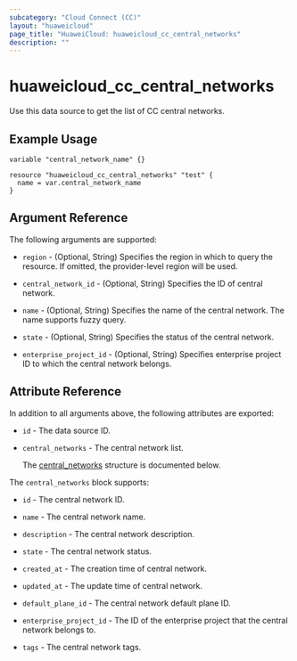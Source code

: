 ```yaml
---
subcategory: "Cloud Connect (CC)"
layout: "huaweicloud"
page_title: "HuaweiCloud: huaweicloud_cc_central_networks"
description: ""
---
```


# huaweicloud_cc_central_networks

Use this data source to get the list of CC central networks.

## Example Usage

```hcl
variable "central_network_name" {}

resource "huaweicloud_cc_central_networks" "test" {
  name = var.central_network_name
}
```

## Argument Reference

The following arguments are supported:

* `region` - (Optional, String) Specifies the region in which to query the resource.
  If omitted, the provider-level region will be used.

* `central_network_id` - (Optional, String) Specifies the ID of central network.

* `name` - (Optional, String) Specifies the name of the central network. The name supports fuzzy query.

* `state` - (Optional, String) Specifies the status of the central network.

* `enterprise_project_id` - (Optional, String) Specifies enterprise project ID to which the central network belongs.

## Attribute Reference

In addition to all arguments above, the following attributes are exported:

* `id` - The data source ID.

* `central_networks` - The central network list.

  The [central_networks](#central_networks_struct) structure is documented below.

<a name="central_networks_struct"></a>
The `central_networks` block supports:

* `id` - The central network ID.

* `name` - The central network name.

* `description` - The central network description.

* `state` - The central network status.

* `created_at` - The creation time of central network.

* `updated_at` - The update time of central network.

* `default_plane_id` - The central network default plane ID.

* `enterprise_project_id` - The ID of the enterprise project that the central network belongs to.

* `tags` - The central network tags.
